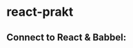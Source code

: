 # react-prakt

## Connect to React & Babbel:

<script src="https://unpkg.com/react@16/umd/react.development.js"></script>
<script src="https://unpkg.com/react-dom@16/umd/react-dom.development.js"></script>
<script src="https://unpkg.com/@babel/standalone/babel.min.js"></script>
